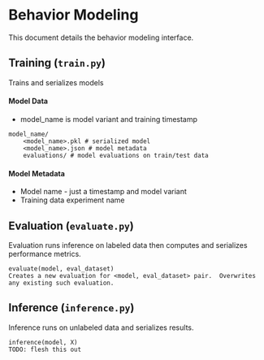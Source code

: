 # Behavior Modeling

This document details the behavior modeling interface.
## Training (`train.py`)

Trains and serializes models
#### Model Data
- model_name is model variant and training timestamp

```
model_name/ 
    <model_name>.pkl # serialized model
    <model_name>.json # model metadata
    evaluations/ # model evaluations on train/test data
```

#### Model Metadata
- Model name - just a timestamp and model variant
- Training data experiment name

## Evaluation (`evaluate.py`)

Evaluation runs inference on labeled data then computes and serializes performance metrics.

```
evaluate(model, eval_dataset)
Creates a new evaluation for <model, eval_dataset> pair.  Overwrites any existing such evaluation.
```

## Inference (`inference.py`)

Inference runs on unlabeled data and serializes results.

```
inference(model, X)
TODO: flesh this out
```
